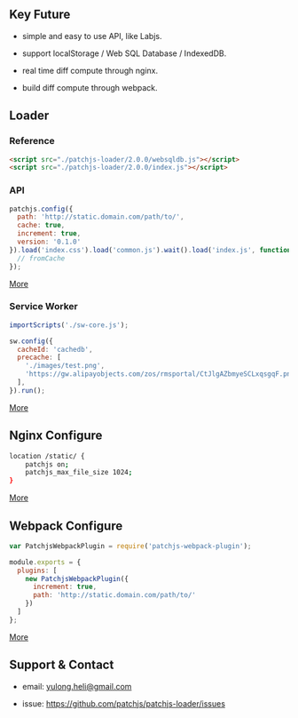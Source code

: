 ## Key Future

* simple and easy to use API, like Labjs.

* support localStorage / Web SQL Database / IndexedDB.

* real time diff compute through nginx.

* build diff compute through webpack.


## Loader

### Reference

```html
<script src="./patchjs-loader/2.0.0/websqldb.js"></script>
<script src="./patchjs-loader/2.0.0/index.js"></script>
```

### API 

```js
patchjs.config({
  path: 'http://static.domain.com/path/to/',
  cache: true,
  increment: true,
  version: '0.1.0'
}).load('index.css').load('common.js').wait().load('index.js', function (url, fromCache) {
  // fromCache 
});
```

[More](https://github.com/patchjs/patchjs-loader)

### Service Worker

```js
importScripts('./sw-core.js');

sw.config({
  cacheId: 'cachedb',
  precache: [
    './images/test.png',
    'https://gw.alipayobjects.com/zos/rmsportal/CtJlgAZbmyeSCLxqsgqF.png'
  ],
}).run();
```

[More](https://github.com/patchjs/patchjs-sw)


## Nginx Configure

```bash
location /static/ {
    patchjs on;
    patchjs_max_file_size 1024;
}
```

[More](https://github.com/patchjs/patchjs-nginx-module)


## Webpack Configure

```js
var PatchjsWebpackPlugin = require('patchjs-webpack-plugin');

module.exports = {
  plugins: [
    new PatchjsWebpackPlugin({
      increment: true,
      path: 'http://static.domain.com/path/to/'
    })
  ]
};
```

[More](https://github.com/patchjs/patchjs-webpack-plugin)

## Support & Contact

* email: yulong.heli@gmail.com

* issue: https://github.com/patchjs/patchjs-loader/issues


